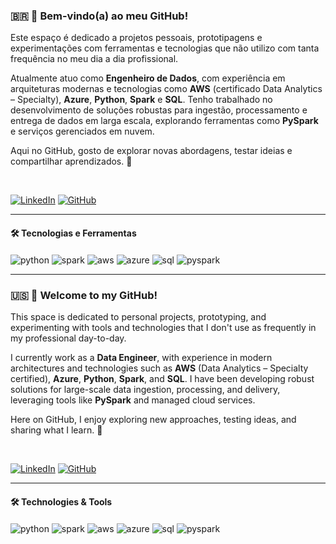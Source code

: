 ### :brazil: 👋 Bem-vindo(a) ao meu GitHub!

Este espaço é dedicado a projetos pessoais, prototipagens e experimentações com ferramentas e tecnologias que não utilizo com tanta frequência no meu dia a dia profissional.

Atualmente atuo como **Engenheiro de Dados**, com experiência em arquiteturas modernas e tecnologias como **AWS** (certificado Data Analytics – Specialty), **Azure**, **Python**, **Spark** e **SQL**. Tenho trabalhado no desenvolvimento de soluções robustas para ingestão, processamento e entrega de dados em larga escala, explorando ferramentas como **PySpark** e serviços gerenciados em nuvem.

Aqui no GitHub, gosto de explorar novas abordagens, testar ideias e compartilhar aprendizados. 🚀

<br/>

[![LinkedIn](https://img.shields.io/badge/LinkedIn-0077B5?style=for-the-badge&logo=linkedin&logoColor=white)](https://www.linkedin.com/in/dataengdiegobrt/)
[![GitHub](https://img.shields.io/badge/GitHub-100000?style=for-the-badge&logo=github&logoColor=white)](https://github.com/DiegoRodriguesbrt)

---

#### 🛠️ Tecnologias e Ferramentas

<div style="display: inline_block">
  <img align="center" alt="python" src="https://img.shields.io/badge/Python-3776AB?style=for-the-badge&logo=python&logoColor=white">
  <img align="center" alt="spark" src="https://img.shields.io/badge/Apache%20Spark-E25A1C?style=for-the-badge&logo=apachespark&logoColor=white">
  <img align="center" alt="aws" src="https://img.shields.io/badge/AWS-232F3E?style=for-the-badge&logo=amazonaws&logoColor=white">
  <img align="center" alt="azure" src="https://img.shields.io/badge/Azure-0078D4?style=for-the-badge&logo=microsoftazure&logoColor=white">
  <img align="center" alt="sql" src="https://img.shields.io/badge/SQL-4479A1?style=for-the-badge&logo=postgresql&logoColor=white">
  <img align="center" alt="pyspark" src="https://img.shields.io/badge/PySpark-FFAE1A?style=for-the-badge&logo=apachespark&logoColor=white">
</div>

---

### :us: 👋 Welcome to my GitHub!

This space is dedicated to personal projects, prototyping, and experimenting with tools and technologies that I don't use as frequently in my professional day-to-day.

I currently work as a **Data Engineer**, with experience in modern architectures and technologies such as **AWS** (Data Analytics – Specialty certified), **Azure**, **Python**, **Spark**, and **SQL**. I have been developing robust solutions for large-scale data ingestion, processing, and delivery, leveraging tools like **PySpark** and managed cloud services.

Here on GitHub, I enjoy exploring new approaches, testing ideas, and sharing what I learn. 🚀

<br/>

[![LinkedIn](https://img.shields.io/badge/LinkedIn-0077B5?style=for-the-badge&logo=linkedin&logoColor=white)](https://www.linkedin.com/in/dataengdiegobrt/)
[![GitHub](https://img.shields.io/badge/GitHub-100000?style=for-the-badge&logo=github&logoColor=white)](https://github.com/DiegoRodriguesbrt)

---

#### 🛠️ Technologies & Tools

<div style="display: inline_block">
  <img align="center" alt="python" src="https://img.shields.io/badge/Python-3776AB?style=for-the-badge&logo=python&logoColor=white">
  <img align="center" alt="spark" src="https://img.shields.io/badge/Apache%20Spark-E25A1C?style=for-the-badge&logo=apachespark&logoColor=white">
  <img align="center" alt="aws" src="https://img.shields.io/badge/AWS-232F3E?style=for-the-badge&logo=amazonaws&logoColor=white">
  <img align="center" alt="azure" src="https://img.shields.io/badge/Azure-0078D4?style=for-the-badge&logo=microsoftazure&logoColor=white">
  <img align="center" alt="sql" src="https://img.shields.io/badge/SQL-4479A1?style=for-the-badge&logo=postgresql&logoColor=white">
  <img align="center" alt="pyspark" src="https://img.shields.io/badge/PySpark-FFAE1A?style=for-the-badge&logo=apachespark&logoColor=white">
</div>
